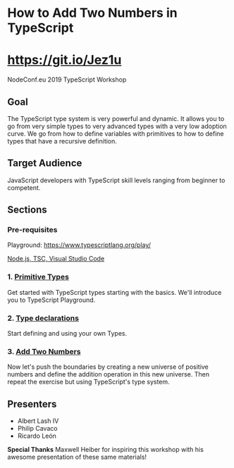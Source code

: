 # How to Add Two Numbers in TypeScript
# https://git.io/Jez1u
NodeConf.eu 2019 TypeScript Workshop

## Goal
The TypeScript type system is very powerful and dynamic.  It allows you to go from very simple types to very advanced types with a very low adoption curve.  We go from how to define variables with primitives to how to define types that have a recursive definition.

## Target Audience

JavaScript developers with TypeScript skill levels ranging from beginner to competent.


## Sections

### Pre-requisites

Playground:
https://www.typescriptlang.org/play/

[Node.js, TSC, Visual Studio Code](PREREQUISITES.md)

### 1. [Primitive Types](section-1-primitives)
Get started with TypeScript types starting with the basics.  We'll introduce you to TypeScript Playground.

### 2. [Type declarations](section-2-declarations)
Start defining and using your own Types.

### 3. [Add Two Numbers](section-3-adding-two-numbers)
Now let's push the boundaries by creating a new universe of positive numbers and define the addition operation in this new universe.  Then repeat the exercise but using TypeScript's type system.

## Presenters
* Albert Lash IV
* Philip Cavaco
* Ricardo Le&oacute;n

__Special Thanks__
Maxwell Heiber for inspiring this workshop with his awesome presentation of these same materials!
